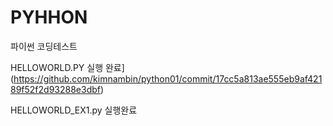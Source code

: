 # PYHHON
파이썬 코딩테스트


HELLOWORLD.PY 실행 완료](https://github.com/kimnambin/python01/commit/17cc5a813ae555eb9af42189f52f2d93288e3dbf)

HELLOWORLD_EX1.py 실행완료
